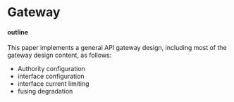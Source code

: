 # Gateway

#### outline

This paper implements a general API gateway design, including most of the gateway design content, as follows:
- Authority configuration
- interface configuration
- interface current limiting 
- fusing degradation
